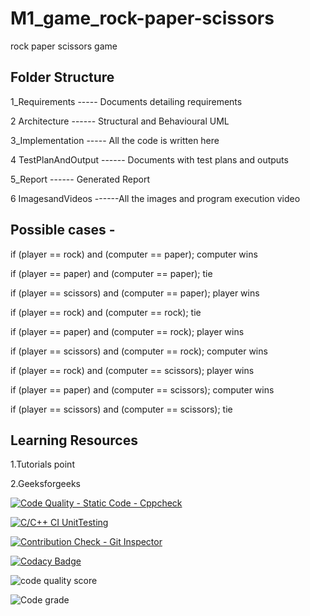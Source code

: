 # M1_game_rock-paper-scissors
rock paper scissors game

## Folder Structure
                    
1_Requirements	-----   Documents detailing requirements

2 Architecture   ------	Structural and Behavioural UML

3_Implementation  ----- All the code is written here

4 TestPlanAndOutput ------  	Documents with test plans and outputs

5_Report	  ------     Generated Report

6 ImagesandVideos ------All the images and program execution video

## Possible cases -
if (player == rock) and (computer == paper); computer wins

if (player == paper) and (computer == paper); tie

if (player == scissors) and (computer == paper); player wins

if (player == rock) and (computer == rock); tie

if (player == paper) and (computer == rock); player wins

if (player == scissors) and (computer == rock); computer wins

if (player == rock) and (computer == scissors); player wins

if (player == paper) and (computer == scissors); computer wins

if (player == scissors) and (computer == scissors); tie

## Learning Resources
1.Tutorials point

2.Geeksforgeeks

[![Code Quality - Static Code - Cppcheck](https://github.com/Usharani8/M1_game_rock-paper-scissors/actions/workflows/c-cpp.yml/badge.svg)](https://github.com/Usharani8/M1_game_rock-paper-scissors/actions/workflows/c-cpp.yml)

[![C/C++ CI UnitTesting](https://github.com/Usharani8/M1_game_rock-paper-scissors/actions/workflows/unity.yml/badge.svg)](https://github.com/Usharani8/M1_game_rock-paper-scissors/actions/workflows/unity.yml)

[![Contribution Check - Git Inspector](https://github.com/Usharani8/M1_game_rock-paper-scissors/actions/workflows/gitinspector.yml/badge.svg)](https://github.com/Usharani8/M1_game_rock-paper-scissors/actions/workflows/gitinspector.yml)

[![Codacy Badge](https://app.codacy.com/project/badge/Grade/b42bf6bb81f443d78d75db4234548dd6)](https://www.codacy.com/gh/Usharani8/M1_game_rock-paper-scissors/dashboard?utm_source=github.com&amp;utm_medium=referral&amp;utm_content=Usharani8/M1_game_rock-paper-scissors&amp;utm_campaign=Badge_Grade)

![code quality score](https://api.codiga.io/project/29975/score/svg)

![Code grade](https://api.codiga.io/project/29975/status/svg)

